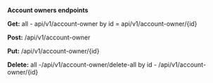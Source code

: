 **Account owners endpoints**

**Get:**
all - api/v1/account-owner
by id = api/v1/account-owner/{id}

**Post:**
/api/v1/account-owner

**Put:**
/api/v1/account-owner/{id}

**Delete:**
all -/api/v1/account-owner/delete-all
by id - /api/v1/account-owner/{id}
